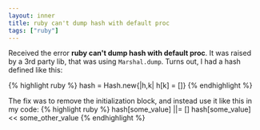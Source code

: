 ```yaml
---
layout: inner
title: ruby can't dump hash with default proc
tags: ["ruby"]
---
```

Received the error <b>ruby can't dump hash with default proc</b>. It was raised by a 3rd party lib, that was using `Marshal.dump`.
Turns out, I had a hash defined like this:

{% highlight ruby %}
hash = Hash.new{|h,k| h[k] = []}
{% endhighlight %}

The fix was to remove the initialization block, and instead use it like this in my code:
{% highlight ruby %}
hash[some_value] ||= []
hash[some_value] << some_other_value
{% endhighlight %}
